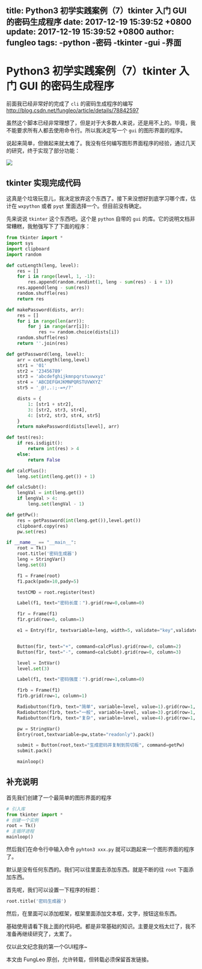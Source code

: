 title: Python3 初学实践案例（7）tkinter 入门 GUI 的密码生成程序
date: 2017-12-19 15:39:52 +0800
update: 2017-12-19 15:39:52 +0800
author: fungleo
tags:
    -python
    -密码
    -tkinter
    -gui
    -界面
---

# Python3 初学实践案例（7）tkinter 入门 GUI 的密码生成程序

前面我已经非常好的完成了 `cli` 的密码生成程序的编写 http://blog.csdn.net/fungleo/article/details/78842597

虽然这个脚本已经非常理想了，但是对于大多数人来说，还是用不上的。毕竟，我不能要求所有人都去使用命令行。所以我决定写一个 `gui` 的图形界面的程序。

说起来简单，但做起来就太难了。我没有任何编写图形界面程序的经验，通过几天的研究，终于实现了部分功能：

![](https://raw.githubusercontent.com/fengcms/articles/master/image/e0/cd017ef8fe50d960de880dd9846701.gif)
## tkinter 实现完成代码

这真是个垃圾玩意儿，我决定放弃这个东西了。接下来没想好到底学习哪个库，估计在 `wxpython` 或者 `pyqt` 里面选择一个。但目前没有确定。

先来说说 `tkinter` 这个东西吧。这个是 `python` 自带的 `gui` 的库。它的说明文档非常糟糕，我勉强写下了下面的程序：

```python
from tkinter import *
import sys
import clipboard
import random

def cutLength(leng, level):
    res = []
    for i in range(level, 1, -1):
        res.append(random.randint(1, leng - sum(res) - i + 1))
    res.append(leng - sum(res))
    random.shuffle(res)
    return res

def makePassword(dists, arr):
    res = []
    for i in range(len(arr)):
        for j in range(arr[i]):
            res += random.choice(dists[i])
    random.shuffle(res)
    return ''.join(res)

def getPassword(leng, level):
    arr = cutLength(leng,level)
    str1 = '01'
    str2 = '23456789'
    str3 = 'abcdefghijkmnpqrstuvwxyz'
    str4 = 'ABCDEFGHJKMNPQRSTUVWXYZ'
    str5 = '_@!,.:;-=+/?'

    dists = {
        1: [str1 + str2],
        3: [str2, str3, str4],
        4: [str2, str3, str4, str5]
    }
    return makePassword(dists[level], arr)

def test(res):
    if res.isdigit():
        return int(res) > 4
    else:
        return False

def calcPlus():
    leng.set(int(leng.get()) + 1)

def calcSubt():
    lengVal = int(leng.get())
    if lengVal > 4:
        leng.set(lengVal - 1)

def getPw():
    res = getPassword(int(leng.get()),level.get())
    clipboard.copy(res)
    pw.set(res)

if __name__ == "__main__":
    root = Tk()
    root.title('密码生成器')
    leng = StringVar()
    leng.set(8)

    f1 = Frame(root)
    f1.pack(padx=10,pady=5)

    testCMD = root.register(test)

    Label(f1, text="密码长度：").grid(row=0,column=0)

    f1r = Frame(f1)
    f1r.grid(row=0, column=1)

    e1 = Entry(f1r, textvariable=leng, width=5, validate="key",validatecommand=(testCMD, '%P')).grid(row=0,column=1)


    Button(f1r, text="+", command=calcPlus).grid(row=0, column=2)
    Button(f1r, text="-", command=calcSubt).grid(row=0, column=3)

    level = IntVar()
    level.set(3)

    Label(f1, text="密码强度：").grid(row=1,column=0)

    f1rb = Frame(f1)
    f1rb.grid(row=1, column=1)

    Radiobutton(f1rb, text="简单", variable=level, value=1).grid(row=1, column=1)
    Radiobutton(f1rb, text="一般", variable=level, value=3).grid(row=1, column=2)
    Radiobutton(f1rb, text="复杂", variable=level, value=4).grid(row=1, column=3)

    pw = StringVar()
    Entry(root,textvariable=pw,state="readonly").pack()

    submit = Button(root,text="生成密码并复制到剪切板", command=getPw)
    submit.pack()

    mainloop()
```

## 补充说明

首先我们创建了一个最简单的图形界面的程序

```python
# 引入库
from tkinter import *
# 创建一个实例
root = Tk()
# 主循环进程
mainloop()
```

然后我们在命令行中输入命令 `pyhton3 xxx.py` 就可以跑起来一个图形界面的程序了。

默认是没有任何东西的。我们可以往里面去添加东西。就是不断的往 `root` 下面添加东西。

首先呢，我们可以设置一下程序的标题：

```python
root.title('密码生成器')
```

然后，在里面可以添加框架，框架里面添加文本框，文字，按钮这些东西。

基础使用请看下我上面的代码吧。都是非常基础的知识。主要是文档太烂了，我不准备再继续研究了，太累了。

仅以此文纪念我的第一个GUI程序~

本文由 FungLeo 原创，允许转载，但转载必须保留首发链接。


